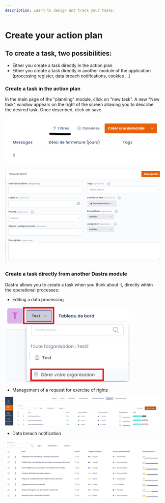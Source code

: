 ```yaml
---
description: Learn to design and track your tasks.
---
```


# Create your action plan

## To create a task, two possibilities:

* Either you create a task directly in the action plan
* Either you create a task directly in another module of the application (processing register, data breach notifications, cookies ...)

### Create a task in the action plan

In the main page of the "planning" module, click on "new task". A new "New task" window appears on the right of the screen allowing you to describe the desired task. Once described, click on save.

![](<../../.gitbook/assets/image (6).png>)

!["New task" window](<../../.gitbook/assets/image (23) (1).png>)

### Create a task directly from another Dastra module

Dastra allows you to create a task when you think about it, directly within the operational processes:

* Editing a data processing

![Tasks attached to a data processing activity](<../../.gitbook/assets/image (127).png>)

* Management of a request for exercise of rights

![Tasks attached to a data subject legal claim](<../../.gitbook/assets/image (108).png>)

* Data breach notification

![Tasks attached to a data breach notification](<../../.gitbook/assets/image (136).png>)







